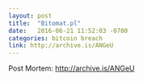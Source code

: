 ```yaml
---
layout: post
title:  "Bitomat.pl"
date:   2016-06-21 11:52:03 -0700
categories: bitcoin breach
link: http://archive.is/ANGeU
---
```


Post Mortem: http://archive.is/ANGeU
